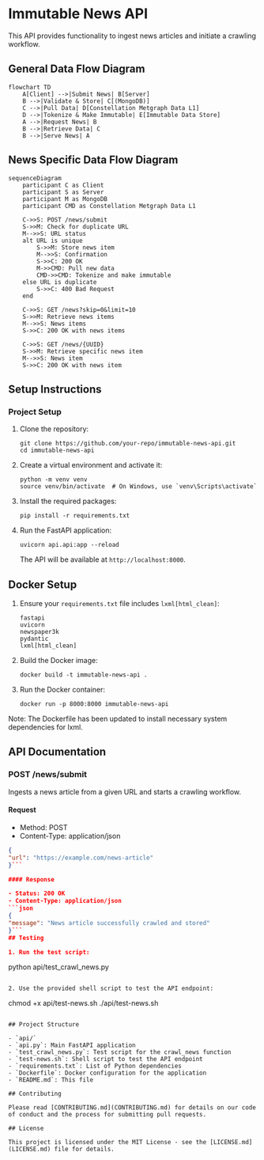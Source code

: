 # Immutable News API

This API provides functionality to ingest news articles and initiate a crawling workflow.

## General Data Flow Diagram
```mermaid
flowchart TD
    A[Client] -->|Submit News| B[Server]
    B -->|Validate & Store| C[(MongoDB)]
    C -->|Pull Data| D[Constellation Metgraph Data L1]
    D -->|Tokenize & Make Immutable| E[Immutable Data Store]
    A -->|Request News| B
    B -->|Retrieve Data| C
    B -->|Serve News| A
```
## News Specific Data Flow Diagram
```mermaid
sequenceDiagram
    participant C as Client
    participant S as Server
    participant M as MongoDB
    participant CMD as Constellation Metgraph Data L1

    C->>S: POST /news/submit
    S->>M: Check for duplicate URL
    M-->>S: URL status
    alt URL is unique
        S->>M: Store news item
        M-->>S: Confirmation
        S->>C: 200 OK
        M->>CMD: Pull new data
        CMD->>CMD: Tokenize and make immutable
    else URL is duplicate
        S->>C: 400 Bad Request
    end

    C->>S: GET /news?skip=0&limit=10
    S->>M: Retrieve news items
    M-->>S: News items
    S->>C: 200 OK with news items

    C->>S: GET /news/{UUID}
    S->>M: Retrieve specific news item
    M-->>S: News item
    S->>C: 200 OK with news item
```

## Setup Instructions

### Project Setup

1. Clone the repository:
   ```
   git clone https://github.com/your-repo/immutable-news-api.git
   cd immutable-news-api
   ```

2. Create a virtual environment and activate it:
   ```
   python -m venv venv
   source venv/bin/activate  # On Windows, use `venv\Scripts\activate`
   ```

3. Install the required packages:
   ```
   pip install -r requirements.txt
   ```

4. Run the FastAPI application:
   ```
   uvicorn api.api:app --reload
   ```

   The API will be available at `http://localhost:8000`.

## Docker Setup

1. Ensure your `requirements.txt` file includes `lxml[html_clean]`:
   ```
   fastapi
   uvicorn
   newspaper3k
   pydantic
   lxml[html_clean]
   ```

2. Build the Docker image:
   ```
   docker build -t immutable-news-api .
   ```

3. Run the Docker container:
   ```
   docker run -p 8000:8000 immutable-news-api
   ```

Note: The Dockerfile has been updated to install necessary system dependencies for lxml.

## API Documentation

### POST /news/submit

Ingests a news article from a given URL and starts a crawling workflow.

#### Request

- Method: POST
- Content-Type: application/json
```json
{
"url": "https://example.com/news-article"
}```

#### Response

- Status: 200 OK
- Content-Type: application/json
```json
{
"message": "News article successfully crawled and stored"
}```
## Testing

1. Run the test script:
   ```
   python api/test_crawl_news.py
   ```

2. Use the provided shell script to test the API endpoint:
   ```
   chmod +x api/test-news.sh
   ./api/test-news.sh
   ```

## Project Structure

- `api/`
  - `api.py`: Main FastAPI application
  - `test_crawl_news.py`: Test script for the crawl_news function
  - `test-news.sh`: Shell script to test the API endpoint
- `requirements.txt`: List of Python dependencies
- `Dockerfile`: Docker configuration for the application
- `README.md`: This file

## Contributing

Please read [CONTRIBUTING.md](CONTRIBUTING.md) for details on our code of conduct and the process for submitting pull requests.

## License

This project is licensed under the MIT License - see the [LICENSE.md](LICENSE.md) file for details.